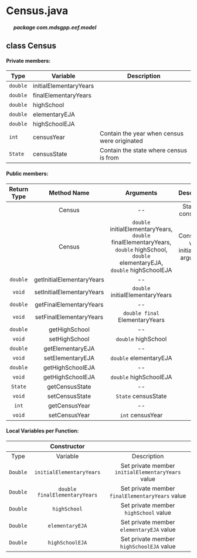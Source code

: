 # Census.java

##### &nbsp;&nbsp;&nbsp;&nbsp;&nbsp;&nbsp;package com.mdsgpp.eef.model

## class Census

#### Private members:

| Type     | Variable                     | Description|
|----------|------------------------------|------------|
| `double` | initialElementaryYears |            |
| `double` | finalElementaryYears   |            |
| `double` | highSchool                   |            |
| `double` | elementaryEJA          |            |
| `double` | highSchoolEJA                |            |
| `int`    | censusYear                   |Contain the year when census were originated            |
| `State`  | censusState                  |Contain the state where census is from|

#### Public members:

| Return Type |           Method Name           |                                                                        Arguments                                                                        |                Description                |
|:-----------:|:-------------------------------:|:-------------------------------------------------------------------------------------------------------------------------------------------------------:|:-----------------------------------------:|
|             |              Census             |                                                                            --                                                                           |            Standard constructor           |
|             |              Census             | `double` initialElementaryYears, `double` finalElementaryYears, `double` highSchool,  `double` elementaryEJA,  `double` highSchoolEJA | Constructor with initialization arguments |
|   `double`  | getInitialElementaryYears |                                                                            --                                                                           |                                           |
|    `void`   | setInitialElementaryYears |                                                          `double` initialElementaryYears                                                          |                                           |
|   `double`  |  getFinalElementaryYears  |                                                                            --                                                                           |                                           |
|    `void`   |  setFinalElementaryYears  |                                                           `double final` ElementaryYears                                                          |                                           |
|   `double`  |          getHighSchool          |                                                                            --                                                                           |                                           |
|    `void`   |          setHighSchool          |                                                                   `double` highSchool                                                                   |                                           |
|   `double`  |      getElementaryEJA     |                                                                            --                                                                           |                                           |
|    `void`   |      setElementaryEJA     |                                                               `double` elementaryEJA                                                              |                                           |
|   `double`  |         getHighSchoolEJA        |                                                                            --                                                                           |                                           |
|    `void`   |         getHighSchoolEJA        |                                                                  `double` highSchoolEJA                                                                 |                                           |
|   `State`   |          getCensusState         |                                                                            --                                                                           |                                           |
|    `void`   |          setCensusState         |                                                                   `State` censusState                                                                   |                                           |
|    `int`    |          getCensusYear          |                                                                            --                                                                           |                                           |
|    `void`   |          setCensusYear          |                                                                     `int` censusYear                                                                    |                                           |

#### Local Variables per Function:

|          |          Constructor          |                                                   |
|:--------:|:-----------------------------:|:-------------------------------------------------:|
|   Type   |            Variable           |                    Description                    |
| `Double` |    `initialElementaryYears`   | Set private member `initialElementaryYears` value |
| `Double` | `double finalElementaryYears` |  Set private member `finalElementaryYears` value  |
| `Double` |          `highSchool`         |       Set private member `highSchool` value       |
| `Double` |        `elementaryEJA`        |      Set private member `elementaryEJA` value     |
| `Double` |        `highSchoolEJA`        |      Set private member `highSchoolEJA` value     |
